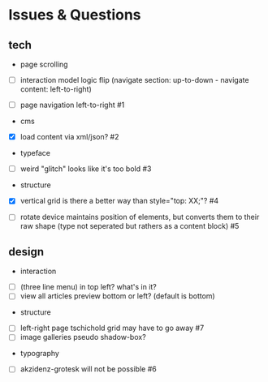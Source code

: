 Issues & Questions
======


tech
------

* page scrolling
- [ ] interaction model logic flip (navigate section: up-to-down - navigate content: left-to-right) 
- [ ] page navigation left-to-right #1


* cms
- [x] load content via xml/json? #2


* typeface
- [ ] weird "glitch" looks like it's too bold #3

* structure
- [x] vertical grid is there a better way than style="top: XX;"? #4
- [ ] rotate device maintains position of elements, but converts them to their raw shape (type not seperated but rathers as a content block) #5


design
------

* interaction
- [ ] (three line menu) in top left? what's in it?
- [ ] view all articles preview bottom or left? (default is bottom)

* structure
- [ ] left-right page tschichold grid may have to go away #7
- [ ] image galleries pseudo shadow-box?

* typography
- [ ] akzidenz-grotesk will not be possible #6


